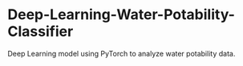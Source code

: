 # Deep-Learning-Water-Potability-Classifier
Deep Learning model using PyTorch to analyze water potability data.
